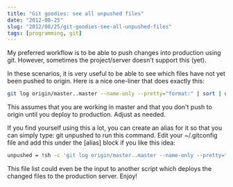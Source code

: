 ```yaml
---
title: "Git goodies: see all unpushed files"
date: "2012-08-25"
slug: "2012/08/25/git-goodies-see-all-unpushed-files"
tags: [programming, git]
---
```

My preferred workflow is to be able to push changes into production using git. However, sometimes the project/server doesn't support this (yet).

In these scenarios, it is very useful to be able to see which files have not yet been pushed to origin. Here is a nice one-liner that does exactly this:
<!-- more -->
``` bash
git log origin/master..master --name-only --pretty="format:" | sort | uniq
```

This assumes that you are working in master and that you don't push to origin until you deploy to production. Adjust as needed.

If you find yourself using this a lot, you can create an alias for it so that you can simply type: git unpushed to run this command. Edit your ~/.gitconfig file and add this under the [alias] block if you like this idea:

``` bash
unpushed = !sh -c 'git log origin/master..master --name-only --pretty="format:" | sort | uniq | grep -v "^$"'
```

This file list could even be the input to another script which deploys the changed files to the production server. Enjoy!
